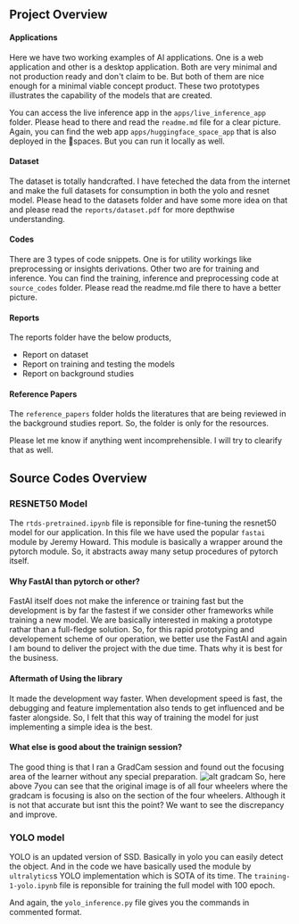 ## Project Overview

#### Applications
Here we have two working examples of AI applications. One is a web application and other is a desktop application. Both are very minimal and not
production ready and don't claim to be. But both of them are nice enough for a minimal viable concept product. These two prototypes illustrates the capability of the models that are created.

You can access the live inference app in the `apps/live_inference_app` folder. Please head to there and read the `readme.md` file for a clear picture. Again, you can find the web app `apps/huggingface_space_app` that is also deployed in the 🤗spaces. But you can run it locally as well.

#### Dataset
The dataset is totally handcrafted. I have feteched the data from the internet and make the full datasets for consumption in both the yolo and resnet model.
Please head to the datasets folder and have some more idea on that and please read the `reports/dataset.pdf` for more depthwise understanding.

#### Codes
There are 3 types of code snippets. One is for utility workings like preprocessing or insights derivations. Other two are for training and inference.
You can find the training, inference and preprocessing code at `source_codes` folder. Please read the readme.md file there to have a better picture.

#### Reports
The reports folder have the below products,
- Report on dataset
- Report on training and testing the models
- Report on background studies

#### Reference Papers
The `reference_papers` folder holds the literatures that are being reviewed in the background studies report. So, the folder is only for the resources.

Please let me know if anything went incomprehensible. I will try to clearify that as well.

## Source Codes Overview

### RESNET50 Model
The `rtds-pretrained.ipynb` file is reponsible for fine-tuning the resnet50 model for our application. In this file we have used the popular `fastai` module by Jeremy Howard. This module is basically a wrapper around the pytorch module. So, it abstracts away many setup procedures of pytorch itself.

#### Why FastAI than pytorch or other?
FastAI itself does not make the inference or training fast but the development is by far the fastest if we consider other frameworks while training a new model. We are basically interested in making a prototype rathar than a full-fledge solution. So, for this rapid prototyping and developement scheme of our operation, we better use the FastAI and again I am bound to deliver the project with the due time. Thats why it is best for the business.

#### Aftermath of Using the library
It made the development way faster. When development speed is fast, the debugging and feature implementation also tends to get influenced and be faster alongside. So, I felt that this way of training the model for just implementing a simple idea is the best.

#### What else is good about the trainign session?
The good thing is that I ran a GradCam session and found out the focusing area of the learner without any special preparation.
![alt gradcam](./source_codes/resources/resnet50/output.png)
So, here above 7you can see that the original image is of all four wheelers where the gradcam is focusing is also on the section of the four wheelers. Although it is not that accurate but isnt this the point? We want to see the discrepancy and improve.


### YOLO model
YOLO is an updated version of SSD. Basically in yolo you can easily detect the object. And in the code we have basically used the module by `ultralytics`s YOLO implementation which is SOTA of its time.
The `training-1-yolo.ipynb` file is reponsible for training the full model with 100 epoch.

And again, the `yolo_inference.py` file gives you the commands in commented format.
